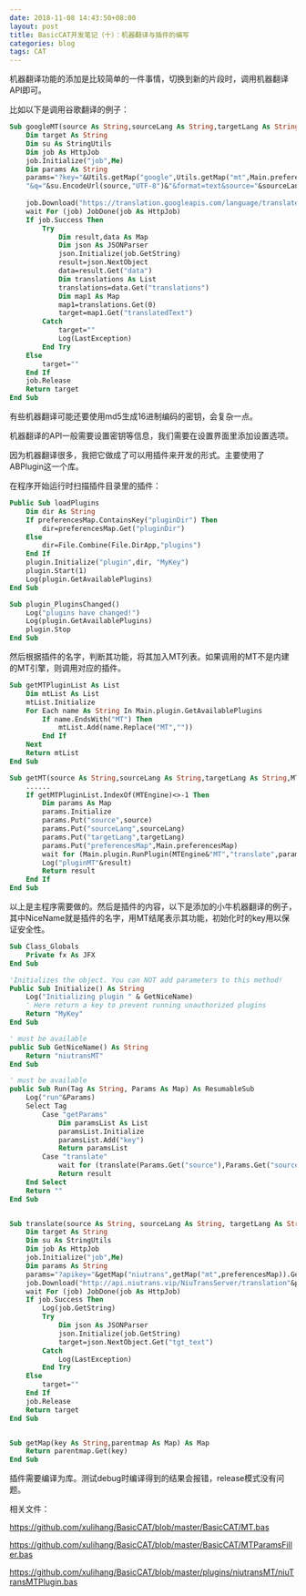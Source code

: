 ```yaml
---
date: 2018-11-08 14:43:50+08:00
layout: post
title: BasicCAT开发笔记（十）：机器翻译与插件的编写
categories: blog
tags: CAT
---
```


机器翻译功能的添加是比较简单的一件事情，切换到新的片段时，调用机器翻译API即可。

比如以下是调用谷歌翻译的例子：

```vb
Sub googleMT(source As String,sourceLang As String,targetLang As String) As ResumableSub
	Dim target As String
	Dim su As StringUtils
	Dim job As HttpJob
	job.Initialize("job",Me)
	Dim params As String
	params="?key="&Utils.getMap("google",Utils.getMap("mt",Main.preferencesMap)).Get("key")& _ 
	"&q="&su.EncodeUrl(source,"UTF-8")&"&format=text&source="&sourceLang&"&target="&targetLang
	
	job.Download("https://translation.googleapis.com/language/translate/v2"&params)
	wait For (job) JobDone(job As HttpJob)
	If job.Success Then
		Try
			Dim result,data As Map
			Dim json As JSONParser
			json.Initialize(job.GetString)
			result=json.NextObject
			data=result.Get("data")
			Dim translations As List
			translations=data.Get("translations")
			Dim map1 As Map
			map1=translations.Get(0)
			target=map1.Get("translatedText")
		Catch
			target=""
			Log(LastException)
		End Try
	Else
		target=""
	End If
	job.Release
	Return target
End Sub
```

有些机器翻译可能还要使用md5生成16进制编码的密钥，会复杂一点。

机器翻译的API一般需要设置密钥等信息，我们需要在设置界面里添加设置选项。

因为机器翻译很多，我把它做成了可以用插件来开发的形式。主要使用了ABPlugin这一个库。

在程序开始运行时扫描插件目录里的插件：

```vb
Public Sub loadPlugins
	Dim dir As String
	If preferencesMap.ContainsKey("pluginDir") Then
		dir=preferencesMap.Get("pluginDir")
	Else
		dir=File.Combine(File.DirApp,"plugins")
	End If
	plugin.Initialize("plugin",dir, "MyKey")
	plugin.Start(1)
	Log(plugin.GetAvailablePlugins)
End Sub

Sub plugin_PluginsChanged()
	Log("plugins have changed!")
	Log(plugin.GetAvailablePlugins)
	plugin.Stop
End Sub
```

然后根据插件的名字，判断其功能，将其加入MT列表。如果调用的MT不是内建的MT引擎，则调用对应的插件。

```vb
Sub getMTPluginList As List
	Dim mtList As List
	mtList.Initialize
	For Each name As String In Main.plugin.GetAvailablePlugins
		If name.EndsWith("MT") Then
			mtList.Add(name.Replace("MT",""))
		End If
	Next
	Return mtList
End Sub

Sub getMT(source As String,sourceLang As String,targetLang As String,MTEngine As String) As ResumableSub
    ......
	If getMTPluginList.IndexOf(MTEngine)<>-1 Then
		Dim params As Map
		params.Initialize
		params.Put("source",source)
		params.Put("sourceLang",sourceLang)
		params.Put("targetLang",targetLang)
		params.Put("preferencesMap",Main.preferencesMap)
		wait for (Main.plugin.RunPlugin(MTEngine&"MT","translate",params)) complete (result As String)
		Log("pluginMT"&result)
		Return result
	End If
End Sub
```

以上是主程序需要做的。然后是插件的内容，以下是添加的小牛机器翻译的例子，其中NiceName就是插件的名字，用MT结尾表示其功能，初始化时的key用以保证安全性。

```vb
Sub Class_Globals
	Private fx As JFX
End Sub

'Initializes the object. You can NOT add parameters to this method!
Public Sub Initialize() As String
	Log("Initializing plugin " & GetNiceName)
	' Here return a key to prevent running unauthorized plugins
	Return "MyKey"
End Sub

' must be available
public Sub GetNiceName() As String
	Return "niutransMT"
End Sub

' must be available
public Sub Run(Tag As String, Params As Map) As ResumableSub
	Log("run"&Params)
	Select Tag
		Case "getParams"
			Dim paramsList As List
			paramsList.Initialize
			paramsList.Add("key")
			Return paramsList
		Case "translate"
			wait for (translate(Params.Get("source"),Params.Get("sourceLang"),Params.Get("targetLang"),Params.Get("preferencesMap"))) complete (result As String)
			Return result
	End Select
	Return ""
End Sub


Sub translate(source As String, sourceLang As String, targetLang As String,preferencesMap As Map) As ResumableSub
	Dim target As String
	Dim su As StringUtils
	Dim job As HttpJob
	job.Initialize("job",Me)
	Dim params As String
	params="?apikey="&getMap("niutrans",getMap("mt",preferencesMap)).Get("key")&"&src_text="&su.EncodeUrl(source,"UTF-8")&"&from="&sourceLang&"&to="&targetLang
	job.Download("http://api.niutrans.vip/NiuTransServer/translation"&params)
	wait For (job) JobDone(job As HttpJob)
	If job.Success Then
		Log(job.GetString)
		Try
			Dim json As JSONParser
			json.Initialize(job.GetString)
		    target=json.NextObject.Get("tgt_text")
		Catch
			Log(LastException)
		End Try
	Else
		target=""
	End If
	job.Release
	Return target
End Sub


Sub getMap(key As String,parentmap As Map) As Map
	Return parentmap.Get(key)
End Sub
```

插件需要编译为库。测试debug时编译得到的结果会报错，release模式没有问题。

相关文件：

<https://github.com/xulihang/BasicCAT/blob/master/BasicCAT/MT.bas>

<https://github.com/xulihang/BasicCAT/blob/master/BasicCAT/MTParamsFiller.bas>

<https://github.com/xulihang/BasicCAT/blob/master/plugins/niutransMT/niuTransMTPlugin.bas>